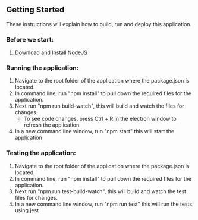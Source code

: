 Getting Started
-

These instructions will explain how to build, run and deploy this application.
### Before we start:

1.  Download and Install NodeJS

### Running the application:
1.  Navigate to the root folder of the application where the package.json is located.
2.  In command line, run "npm install" to pull down the required files for the application.
3.  Next run "npm run build-watch", this will build and watch the files for changes.
    -  To see code changes, press Ctrl + R in the electron window to refresh the application.
4.  In a new command line window, run "npm start" this will start the application 

### Testing the application:
1.  Navigate to the root folder of the application where the package.json is located.
2.  In command line, run "npm install" to pull down the required files for the application.
3.  Next run "npm run test-build-watch", this will build and watch the test files for changes.
4.  In a new command line window, run "npm run test" this will run the tests using jest